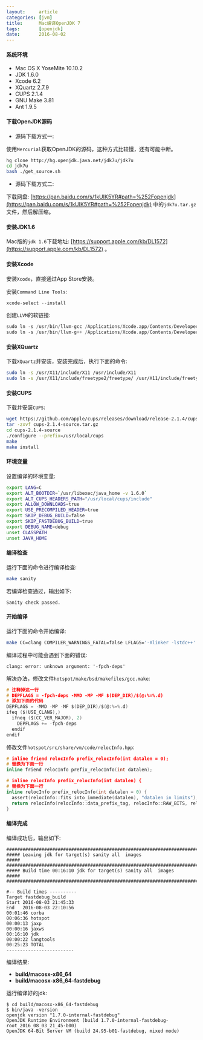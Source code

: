 ```yaml
---
layout:     article
categories: [jvm]
title:      Mac编译OpenJDK 7
tags:       [openjdk]
date:       2016-08-02
---
```


#### 系统环境

* Mac OS X YoseMite 10.10.2
* JDK 1.6.0
* Xcode 6.2
* XQuartz 2.7.9
* CUPS 2.1.4
* GNU Make 3.81
* Ant 1.9.5

#### 下载OpenJDK源码

* 源码下载方式一:

使用`Mercurial`获取OpenJDK的源码，这种方式比较慢，还有可能中断。

```sh
hg clone http://hg.openjdk.java.net/jdk7u/jdk7u
cd jdk7u
bash ./get_source.sh
```

* 源码下载方式二:

下载网盘: [https://pan.baidu.com/s/1kUIK5YR#path=%252Fopenjdk](https://pan.baidu.com/s/1kUIK5YR#path=%252Fopenjdk) 中的`jdk7u.tar.gz`文件，然后解压缩。

#### 安装JDK1.6

Mac版的`jdk 1.6`下载地址: [https://support.apple.com/kb/DL1572](https://support.apple.com/kb/DL1572) 。

#### 安装Xcode

安装`Xcode`，直接通过App Store安装。

安装`Command Line Tools`:

```c
xcode-select --install
```

创建`LLVM`的软链接:

```c
sudo ln -s /usr/bin/llvm-gcc /Applications/Xcode.app/Contents/Developer/usr/bin/llvm-gcc
sudo ln -s /usr/bin/llvm-g++ /Applications/Xcode.app/Contents/Developer/usr/bin/llvm-g++
```

#### 安装XQuartz

下载`XQuartz`并安装，安装完成后，执行下面的命令:

```sh
sudo ln -s /usr/X11/include/X11 /usr/include/X11
sudo ln -s /usr/X11/include/freetype2/freetype/ /usr/X11/include/freetype
```

#### 安装CUPS

下载并安装`CUPS`:

```sh
wget https://github.com/apple/cups/releases/download/release-2.1.4/cups-2.1.4-source.tar.gz
tar -zxvf cups-2.1.4-source.tar.gz
cd cups-2.1.4-source
./configure --prefix=/usr/local/cups
make
make install
```

#### 环境变量

设置编译的环境变量:

```sh
export LANG=C
export ALT_BOOTDIR=`/usr/libexec/java_home -v 1.6.0`
export ALT_CUPS_HEADERS_PATH="/usr/local/cups/include"
export ALLOW_DOWNLOADS=true
export USE_PRECOMPILED_HEADER=true
export SKIP_DEBUG_BUILD=false
export SKIP_FASTDEBUG_BUILD=true
export DEBUG_NAME=debug
unset CLASSPATH
unset JAVA_HOME
```

#### 编译检查

运行下面的命令进行编译检查:

```sh
make sanity
```

若编译检查通过，输出如下:

```console
Sanity check passed.
```

#### 开始编译

运行下面的命令开始编译:

```sh
make CC=clang COMPILER_WARNINGS_FATAL=false LFLAGS='-Xlinker -lstdc++' USE_CLANG=true LANG=C LP64=1 ARCH_DATA_MODEL=64 HOTSPOT_BUILD_JOBS=8 ALT_BOOTDIR=/Library/Java/Home _JAVA_OPTIONS=-Dfile.encoding=ASCII fastdebug_build
```

编译过程中可能会遇到下面的错误:

```error
clang: error: unknown argument: '-fpch-deps'
```

解决办法，修改文件`hotspot/make/bsd/makefiles/gcc.make`:

```c
# 注释掉这一行
# DEPFLAGS = -fpch-deps -MMD -MP -MF $(DEP_DIR)/$(@:%=%.d)
# 添加下面的代码
DEPFLAGS = -MMD -MP -MF $(DEP_DIR)/$(@:%=%.d)  
ifeq ($(USE_CLANG),)  
  ifneq ($(CC_VER_MAJOR), 2)  
    DEPFLAGS += -fpch-deps  
  endif  
endif
```

修改文件`hotspot/src/share/vm/code/relocInfo.hpp`:

```c
# inline friend relocInfo prefix_relocInfo(int datalen = 0);
# 替换为下面一行
inline friend relocInfo prefix_relocInfo(int datalen);

# inline relocInfo prefix_relocInfo(int datalen) {
# 替换为下面一行
inline relocInfo prefix_relocInfo(int datalen = 0) {
  assert(relocInfo::fits_into_immediate(datalen), "datalen in limits");
  return relocInfo(relocInfo::data_prefix_tag, relocInfo::RAW_BITS, relocInfo::datalen_tag | datalen);
}
```

#### 编译完成

编译成功后，输出如下:

```console
########################################################################
##### Leaving jdk for target(s) sanity all  images                 #####
########################################################################
##### Build time 00:16:10 jdk for target(s) sanity all  images     #####
########################################################################

#-- Build times ----------
Target fastdebug_build
Start 2016-08-03 21:45:33
End   2016-08-03 22:10:56
00:01:46 corba
00:06:36 hotspot
00:00:13 jaxp
00:00:16 jaxws
00:16:10 jdk
00:00:22 langtools
00:25:23 TOTAL
-------------------------
```

编译结果: 

* **build/macosx-x86_64**
* **build/macosx-x86_64-fastdebug**

运行编译好的jdk:

```linux
$ cd build/macosx-x86_64-fastdebug
$ bin/java -version
openjdk version "1.7.0-internal-fastdebug"
OpenJDK Runtime Environment (build 1.7.0-internal-fastdebug-root_2016_08_03_21_45-b00)
OpenJDK 64-Bit Server VM (build 24.95-b01-fastdebug, mixed mode)
```
